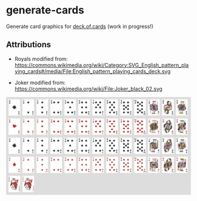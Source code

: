 # generate-cards
Generate card graphics for [deck.of.cards](https://deck.of.cards) (work in progress!)

## Attributions
- Royals modified from: https://commons.wikimedia.org/wiki/Category:SVG_English_pattern_playing_cards#/media/File:English_pattern_playing_cards_deck.svg

- Joker modified from: https://commons.wikimedia.org/wiki/File:Joker_black_02.svg

![Preview](preview.png)
